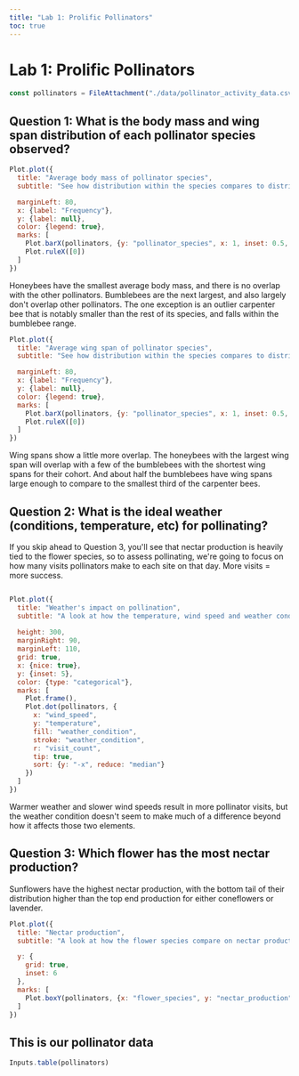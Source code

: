 ```yaml
---
title: "Lab 1: Prolific Pollinators"
toc: true
---
```






# Lab 1: Prolific Pollinators



```js
const pollinators = FileAttachment("./data/pollinator_activity_data.csv").csv({ typed: true })
```

## Question 1: What is the body mass and wing span distribution of each pollinator species observed? 

```js
Plot.plot({
  title: "Average body mass of pollinator species",
  subtitle: "See how distribution within the species compares to distribution between species",

  marginLeft: 80,
  x: {label: "Frequency"},
  y: {label: null},
  color: {legend: true},
  marks: [
    Plot.barX(pollinators, {y: "pollinator_species", x: 1, inset: 0.5, fill: "avg_body_mass_g", sort: "avg_body_mass_g", tip: true}),
    Plot.ruleX([0])
  ]
})
```
Honeybees have the smallest average body mass, and there is no overlap with the other pollinators. Bumblebees are the next largest, and also largely don't overlap other pollinators. The one exception is an outlier carpenter bee that is notably smaller than the rest of its species, and falls within the bumblebee range.  

```js
Plot.plot({
  title: "Average wing span of pollinator species",
  subtitle: "See how distribution within the species compares to distribution between species",

  marginLeft: 80,
  x: {label: "Frequency"},
  y: {label: null},
  color: {legend: true},
  marks: [
    Plot.barX(pollinators, {y: "pollinator_species", x: 1, inset: 0.5, fill: "avg_wing_span_mm", sort: "avg_wing_span_mm", tip: true}),
    Plot.ruleX([0])
  ]
})
```
Wing spans show a little more overlap. The honeybees with the largest wing span will overlap with a few of the bumblebees with the shortest wing spans for their cohort. And about half the bumblebees have wing spans large enough to compare to the smallest third of the carpenter bees. 


## Question 2: What is the ideal weather (conditions, temperature, etc) for pollinating?

If you skip ahead to Question 3, you'll see that nectar production is heavily tied to the flower species, so to assess pollinating, we're going to focus on how many visits pollinators make to each site on that day. More visits = more success. 

```js

Plot.plot({
  title: "Weather's impact on pollination",
  subtitle: "A look at how the temperature, wind speed and weather conditions correlate with the number of pollinator visits each day.",
  
  height: 300,
  marginRight: 90,
  marginLeft: 110,
  grid: true,
  x: {nice: true},
  y: {inset: 5},
  color: {type: "categorical"},
  marks: [
    Plot.frame(),
    Plot.dot(pollinators, {
      x: "wind_speed",
      y: "temperature",
      fill: "weather_condition",
      stroke: "weather_condition",
      r: "visit_count",
      tip: true,
      sort: {y: "-x", reduce: "median"}
    })
  ]
})

```
Warmer weather and slower wind speeds result in more pollinator visits, but the weather condition doesn't seem to make much of a difference beyond how it affects those two elements.  

## Question 3: Which flower has the most nectar production?

Sunflowers have the highest nectar production, with the bottom tail of their distribution higher than the top end production for either coneflowers or lavender.

```js
Plot.plot({
  title: "Nectar production",
  subtitle: "A look at how the flower species compare on nectar production",

  y: {
    grid: true,
    inset: 6
  },
  marks: [
    Plot.boxY(pollinators, {x: "flower_species", y: "nectar_production", fill: "flower_species", tip: true})
  ]
})
```
## This is our pollinator data
```js
Inputs.table(pollinators)
```